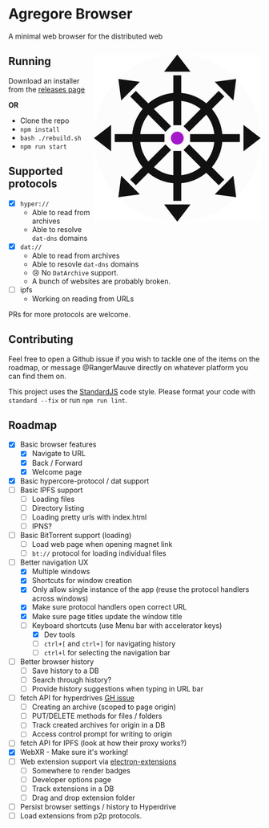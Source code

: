 # Agregore Browser
A minimal web browser for the distributed web

<p align="center" style="float: right">
	<img src="./build/icon.png" width="333px">
</p>

## Running

Download an installer from the [releases page](https://github.com/RangerMauve/agregore-browser/releases)

**OR**

- Clone the repo
- `npm install`
- `bash ./rebuild.sh`
- `npm run start`

## Supported protocols

- [x] `hyper://`
	- Able to read from archives
	- Able to resolve `dat-dns` domains
- [x] `dat://`
	- Able to read from archives
	- Able to resovle `dat-dns` domains
	- 😢 No `DatArchive` support.
	- A bunch of websites are probably broken.
- [ ] ipfs
	- Working on reading from URLs

PRs for more protocols are welcome.

## Contributing

Feel free to open a Github issue if you wish to tackle one of the items on the roadmap, or message @RangerMauve directly on whatever platform you can find them on.

This project uses the [StandardJS](https://standardjs.com/) code style. Please format your code with `standard --fix` or run `npm run lint`.

## Roadmap

- [x] Basic browser features
	- [x] Navigate to URL
	- [x] Back / Forward
	- [x] Welcome page
- [x] Basic hypercore-protocol / dat support
- [ ] Basic IPFS support
	- [ ] Loading files
	- [ ] Directory listing
	- [ ] Loading pretty urls with index.html
	- [ ] IPNS?
- [ ] Basic BitTorrent support (loading)
	- [ ] Load web page when opening magnet link
	- [ ] `bt://` protocol for loading individual files
- [ ] Better navigation UX
	- [x] Multiple windows
	- [x] Shortcuts for window creation
	- [x] Only allow single instance of the app (reuse the protocol handlers across windows)
	- [x] Make sure protocol handlers open correct URL
	- [x] Make sure page titles update the window title
	- [ ] Keyboard shortcuts (use Menu bar with accelerator keys)
		- [x] Dev tools
		- [ ] `ctrl+[` and `ctrl+]` for navigating history
		- [ ] `ctrl+l` for selecting the navigation bar
- [ ] Better browser history
	- [ ] Save history to a DB
	- [ ] Search through history?
	- [ ] Provide history suggestions when typing in URL bar
- [ ] fetch API for hyperdrives [GH issue](https://github.com/cliqz-oss/dat-webext/issues/159)
	- [ ] Creating an archive (scoped to page origin)
	- [ ] PUT/DELETE methods for files / folders
	- [ ] Track created archives for origin in a DB
	- [ ] Access control prompt for writing to origin
- [ ] fetch API for IPFS (look at how their proxy works?)
- [x] WebXR - Make sure it's working!
- [ ] Web extension support via [electron-extensions](https://github.com/sentialx/electron-extensions)
	- [ ] Somewhere to render badges
	- [ ] Developer options page
	- [ ] Track extensions in a DB
	- [ ] Drag and drop extension folder
- [ ] Persist browser settings / history to Hyperdrive
- [ ] Load extensions from p2p protocols.
